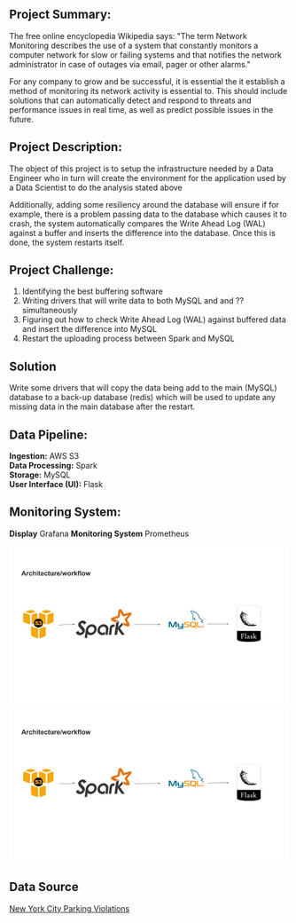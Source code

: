 

## Project Summary:
The free online encyclopedia Wikipedia says:
"The term Network Monitoring describes the use of a system that constantly monitors a computer network for slow or failing systems and that notifies the network administrator in case of outages via email, pager or other alarms."

For any company to grow and be successful, it is essential the it  establish a method of monitoring its network activity is essential to. This should include solutions that can automatically detect and respond to threats and performance issues in real time, as well as predict possible issues in the future.


## Project Description:
The object of this project is to setup the infrastructure needed by a Data Engineer
who in turn will create the environment for the application used by a Data Scientist to do the analysis stated above

Additionally, adding some resiliency around the database will ensure if for example, there is a problem passing data to the database which causes it to crash, the system automatically compares the Write Ahead Log (WAL) against a buffer and inserts the difference into the database. Once this is done, the system restarts itself.

## Project Challenge:
1. Identifying the best buffering software
2. Writing drivers that will write data to both MySQL and and ?? simultaneously
3. Figuring out how to check Write Ahead Log (WAL) against buffered data and insert the difference into MySQL
4. Restart the uploading process between Spark and MySQL

## Solution

Write some drivers that will copy the data being add to the main (MySQL) database to a back-up database (redis) which will be used to update any missing data in the main database after the restart.   


## Data Pipeline:   

__Ingestion:__ AWS S3    
__Data Processing:__ Spark   
__Storage:__ MySQL    
__User Interface (UI):__ Flask    

## Monitoring System:

__Display__ Grafana
__Monitoring System__ Prometheus


<img src= img/architecture.jpg>

<img src= img/architecture.jpg>


## Data Source

[New York City Parking Violations](https://data.cityofnewyork.us/City-Government/Parking-Violations-Issued-Fiscal-Year-2014-August-/jt7v-77mi)
